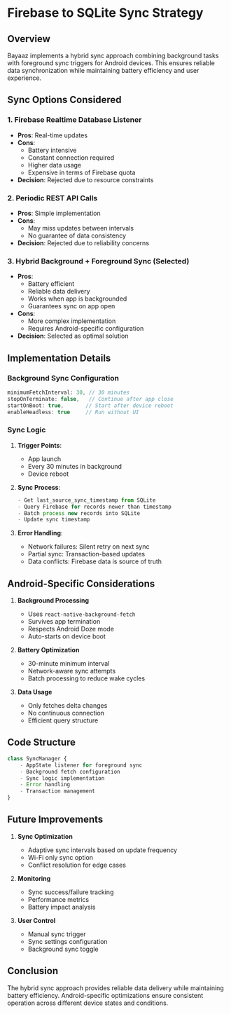 # Firebase to SQLite Sync Strategy

## Overview
Bayaaz implements a hybrid sync approach combining background tasks with foreground sync triggers for Android devices. This ensures reliable data synchronization while maintaining battery efficiency and user experience.

## Sync Options Considered

### 1. Firebase Realtime Database Listener
- **Pros**: Real-time updates
- **Cons**: 
  - Battery intensive
  - Constant connection required
  - Higher data usage
  - Expensive in terms of Firebase quota
- **Decision**: Rejected due to resource constraints

### 2. Periodic REST API Calls
- **Pros**: Simple implementation
- **Cons**: 
  - May miss updates between intervals
  - No guarantee of data consistency
- **Decision**: Rejected due to reliability concerns

### 3. Hybrid Background + Foreground Sync (Selected)
- **Pros**:
  - Battery efficient
  - Reliable data delivery
  - Works when app is backgrounded
  - Guarantees sync on app open
- **Cons**:
  - More complex implementation
  - Requires Android-specific configuration
- **Decision**: Selected as optimal solution

## Implementation Details

### Background Sync Configuration
```typescript
minimumFetchInterval: 30, // 30 minutes
stopOnTerminate: false,   // Continue after app close
startOnBoot: true,       // Start after device reboot
enableHeadless: true     // Run without UI
```

### Sync Logic
1. **Trigger Points**:
   - App launch
   - Every 30 minutes in background
   - Device reboot

2. **Sync Process**:
   ```typescript
   - Get last_source_sync_timestamp from SQLite
   - Query Firebase for records newer than timestamp
   - Batch process new records into SQLite
   - Update sync timestamp
   ```

3. **Error Handling**:
   - Network failures: Silent retry on next sync
   - Partial sync: Transaction-based updates
   - Data conflicts: Firebase data is source of truth

## Android-Specific Considerations

1. **Background Processing**
   - Uses `react-native-background-fetch`
   - Survives app termination
   - Respects Android Doze mode
   - Auto-starts on device boot

2. **Battery Optimization**
   - 30-minute minimum interval
   - Network-aware sync attempts
   - Batch processing to reduce wake cycles

3. **Data Usage**
   - Only fetches delta changes
   - No continuous connection
   - Efficient query structure

## Code Structure

```typescript
class SyncManager {
    - AppState listener for foreground sync
    - Background fetch configuration
    - Sync logic implementation
    - Error handling
    - Transaction management
}
```

## Future Improvements

1. **Sync Optimization**
   - Adaptive sync intervals based on update frequency
   - Wi-Fi only sync option
   - Conflict resolution for edge cases

2. **Monitoring**
   - Sync success/failure tracking
   - Performance metrics
   - Battery impact analysis

3. **User Control**
   - Manual sync trigger
   - Sync settings configuration
   - Background sync toggle

## Conclusion
The hybrid sync approach provides reliable data delivery while maintaining battery efficiency. Android-specific optimizations ensure consistent operation across different device states and conditions.